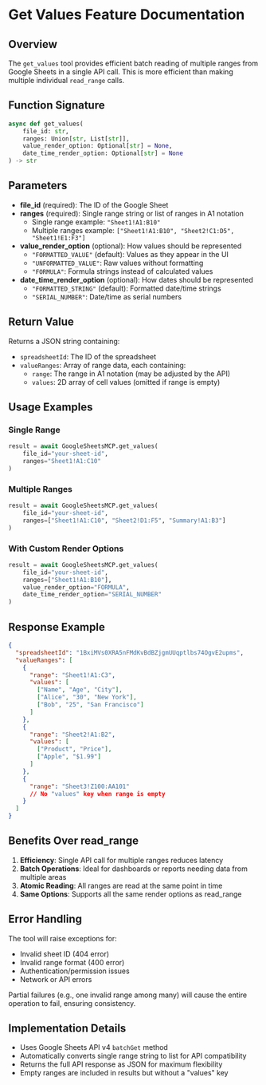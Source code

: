 # Get Values Feature Documentation

## Overview

The `get_values` tool provides efficient batch reading of multiple ranges from Google Sheets in a single API call. This is more efficient than making multiple individual `read_range` calls.

## Function Signature

```python
async def get_values(
    file_id: str,
    ranges: Union[str, List[str]],
    value_render_option: Optional[str] = None,
    date_time_render_option: Optional[str] = None
) -> str
```

## Parameters

- **file_id** (required): The ID of the Google Sheet
- **ranges** (required): Single range string or list of ranges in A1 notation
  - Single range example: `"Sheet1!A1:B10"`
  - Multiple ranges example: `["Sheet1!A1:B10", "Sheet2!C1:D5", "Sheet1!E1:F3"]`
- **value_render_option** (optional): How values should be represented
  - `"FORMATTED_VALUE"` (default): Values as they appear in the UI
  - `"UNFORMATTED_VALUE"`: Raw values without formatting
  - `"FORMULA"`: Formula strings instead of calculated values
- **date_time_render_option** (optional): How dates should be represented
  - `"FORMATTED_STRING"` (default): Formatted date/time strings
  - `"SERIAL_NUMBER"`: Date/time as serial numbers

## Return Value

Returns a JSON string containing:
- `spreadsheetId`: The ID of the spreadsheet
- `valueRanges`: Array of range data, each containing:
  - `range`: The range in A1 notation (may be adjusted by the API)
  - `values`: 2D array of cell values (omitted if range is empty)

## Usage Examples

### Single Range
```python
result = await GoogleSheetsMCP.get_values(
    file_id="your-sheet-id",
    ranges="Sheet1!A1:C10"
)
```

### Multiple Ranges
```python
result = await GoogleSheetsMCP.get_values(
    file_id="your-sheet-id",
    ranges=["Sheet1!A1:C10", "Sheet2!D1:F5", "Summary!A1:B3"]
)
```

### With Custom Render Options
```python
result = await GoogleSheetsMCP.get_values(
    file_id="your-sheet-id",
    ranges=["Sheet1!A1:B10"],
    value_render_option="FORMULA",
    date_time_render_option="SERIAL_NUMBER"
)
```

## Response Example

```json
{
  "spreadsheetId": "1BxiMVs0XRA5nFMdKvBdBZjgmUUqptlbs74OgvE2upms",
  "valueRanges": [
    {
      "range": "Sheet1!A1:C3",
      "values": [
        ["Name", "Age", "City"],
        ["Alice", "30", "New York"],
        ["Bob", "25", "San Francisco"]
      ]
    },
    {
      "range": "Sheet2!A1:B2",
      "values": [
        ["Product", "Price"],
        ["Apple", "$1.99"]
      ]
    },
    {
      "range": "Sheet3!Z100:AA101"
      // No "values" key when range is empty
    }
  ]
}
```

## Benefits Over read_range

1. **Efficiency**: Single API call for multiple ranges reduces latency
2. **Batch Operations**: Ideal for dashboards or reports needing data from multiple areas
3. **Atomic Reading**: All ranges are read at the same point in time
4. **Same Options**: Supports all the same render options as read_range

## Error Handling

The tool will raise exceptions for:
- Invalid sheet ID (404 error)
- Invalid range format (400 error)
- Authentication/permission issues
- Network or API errors

Partial failures (e.g., one invalid range among many) will cause the entire operation to fail, ensuring consistency.

## Implementation Details

- Uses Google Sheets API v4 `batchGet` method
- Automatically converts single range string to list for API compatibility
- Returns the full API response as JSON for maximum flexibility
- Empty ranges are included in results but without a "values" key